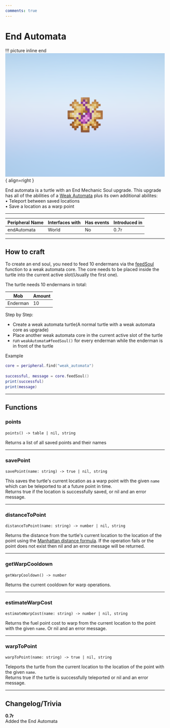 ```yaml
---
comments: true
---
```


# End Automata

!!! picture inline end
    ![!Image of the Husbandry Automata Upgrade](/../assets/images/previews/end_automata.png){ align=right }

End automata is a turtle with an End Mechanic Soul upgrade. This upgrade has all of the abilities of a [Weak Automata](./weak_automata.md) plus its own additional abilites:  
• Teleport between saved locations  
• Save a location as a warp point

<p class="picture-spacing" style="--ps:3.7rem;"></p>

---

<center>

| Peripheral Name | Interfaces with | Has events | Introduced in |
| --------------- | --------------- | ---------- | ------------- |
| endAutomata     | World           | No         | 0.7r          |

</center>

---

## How to craft

To create an end soul, you need to feed 10 endermans via the [feedSoul](weak_automata.md#feedsoul) function to a weak automata core.
The core needs to be placed inside the turtle into the current active slot(Usually the first one).

The turtle needs 10 endermans in total:

| Mob      | Amount |
|----------|--------|
| Enderman | 10     |

Step by Step:

- Create a weak automata turtle(A normal turtle with a weak automata core as upgrade)
- Place another weak automata core in the current active slot of the turtle
- run `weakAutomata#feedSoul()` for every enderman while the enderman is in front of the turtle

Example
```lua
core = peripheral.find("weak_automata")

successful, message = core.feedSoul()
print(successful)
print(message)
```

---

## Functions

### points
```
points() -> table | nil, string
```
Returns a list of all saved points and their names

---

### savePoint
```
savePoint(name: string) -> true | nil, string
```
This saves the turtle's current location as a warp point with the given `name` which can be teleported to at a future point in time.  
Returns true if the location is successfully saved, or nil and an error message.

---

### distanceToPoint
```
distanceToPoint(name: string) -> number | nil, string
```
Returns the distance from the turtle's current location to the location of the point using the [Manhattan distance formula](https://en.wikipedia.org/wiki/Taxicab_geometry). If the operation fails or the point does not exist then nil and an error message will be returned.

---

### getWarpCooldown
```
getWarpCooldown() -> number
```
Returns the current cooldown for warp operations.

---

### estimateWarpCost
```
estimateWarpCost(name: string) -> number | nil, string
```
Returns the fuel point cost to warp from the current location to the point with the given `name`. Or nil and an error message.

---

### warpToPoint
```
warpToPoint(name: string) -> true | nil, string
```
Teleports the turtle from the current location to the location of the point with the given `name`.  
Returns true if the turtle is successfully teleported or nil and an error message.

---

## Changelog/Trivia

**0.7r**  
Added the End Automata
